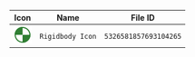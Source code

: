| Icon | Name | File ID |
| ---  | ---  | ---     |
| ![](Rigidbody%20Icon.png) | `Rigidbody Icon` | `5326581857693104265` |

